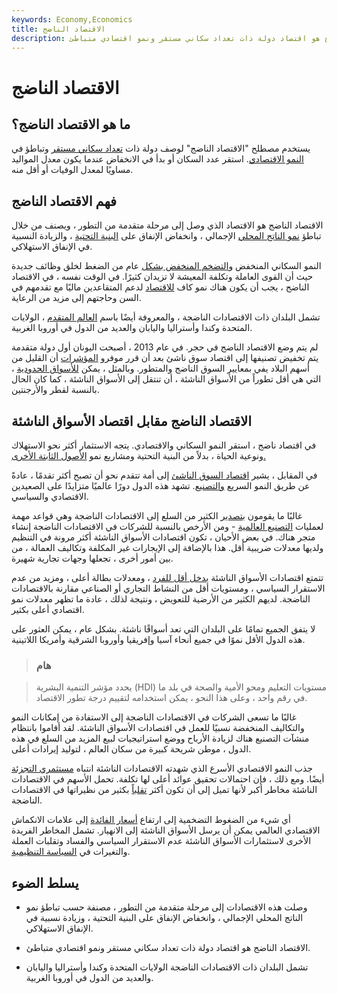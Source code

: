 ```yaml
---
keywords: Economy,Economics
title: الاقتصاد الناضج
description: الاقتصاد الناضج هو اقتصاد دولة ذات تعداد سكاني مستقر ونمو اقتصادي متباطئ.
---
```


# الاقتصاد الناضج
## ما هو الاقتصاد الناضج؟

يستخدم مصطلح "الاقتصاد الناضج" لوصف دولة ذات [تعداد سكاني مستقر](/population) وتباطؤ في [النمو الاقتصادي](/economicgrowth). استقر عدد السكان أو بدأ في الانخفاض عندما يكون معدل المواليد مساويًا لمعدل الوفيات أو أقل منه.

## فهم الاقتصاد الناضج

الاقتصاد الناضج هو الاقتصاد الذي وصل إلى مرحلة متقدمة من التطور ، ويصنف من خلال تباطؤ [نمو الناتج المحلي](/gdp) الإجمالي ، وانخفاض الإنفاق على [البنية التحتية](/infrastructure) ، والزيادة النسبية في الإنفاق الاستهلاكي.

النمو السكاني المنخفض [والتضخم المنخفض بشكل](/inflation) عام من الضغط لخلق وظائف جديدة حيث أن القوى العاملة وتكلفة المعيشة لا تزيدان كثيرًا. في الوقت نفسه ، في الاقتصاد الناضج ، يجب أن يكون هناك نمو كاف [للاقتصاد](/economy) لدعم المتقاعدين ماليًا مع تقدمهم في السن وحاجتهم إلى مزيد من الرعاية.

تشمل البلدان ذات الاقتصادات الناضجة ، والمعروفة أيضًا باسم [العالم المتقدم](/developed-economy) ، الولايات المتحدة وكندا وأستراليا واليابان والعديد من الدول في أوروبا الغربية.

لم يتم وضع الاقتصاد الناضج في حجر. في عام 2013 ، أصبحت اليونان أول دولة متقدمة يتم تخفيض تصنيفها إلى اقتصاد سوق ناشئ بعد أن قرر موفرو [المؤشرات](/index) أن القليل من أسهم البلاد يفي بمعايير السوق الناضج والمتطور. وبالمثل ، يمكن [للأسواق الحدودية](/frontier-market) ، التي هي أقل تطوراً من الأسواق الناشئة ، أن تنتقل إلى الأسواق الناشئة ، كما كان الحال بالنسبة لقطر والأرجنتين.

## الاقتصاد الناضج مقابل اقتصاد الأسواق الناشئة

في اقتصاد ناضج ، استقر النمو السكاني والاقتصادي. يتجه الاستثمار أكثر نحو الاستهلاك ونوعية الحياة ، بدلاً من البنية التحتية ومشاريع نمو [الأصول الثابتة الأخرى.](/fixedasset)

في المقابل ، يشير [اقتصاد السوق الناشئ](/emergingmarketeconomy) إلى أمة تتقدم نحو أن تصبح أكثر تقدمًا ، عادةً عن طريق النمو السريع [والتصنيع](/industrialization). تشهد هذه الدول دورًا عالميًا متزايدًا على الصعيدين الاقتصادي والسياسي.

غالبًا ما يقومون [بتصدير](/export) الكثير من السلع إلى الاقتصادات الناضجة وهي قواعد مهمة لعمليات [التصنيع العالمية](/manufacturing) - ومن الأرخص بالنسبة للشركات في الاقتصادات الناضجة إنشاء متجر هناك. في بعض الأحيان ، تكون اقتصادات الأسواق الناشئة أكثر مرونة في التنظيم ولديها معدلات ضريبية أقل. هذا بالإضافة إلى الإيجارات غير المكلفة وتكاليف العمالة ، من بين أمور أخرى ، تجعلها وجهات تجارية شهيرة.

تتمتع اقتصادات الأسواق الناشئة [بدخل أقل للفرد](/income-per-capita) ، ومعدلات بطالة أعلى ، ومزيد من عدم الاستقرار السياسي ، ومستويات أقل من النشاط التجاري أو الصناعي مقارنة بالاقتصادات الناضجة. لديهم الكثير من الأرضية للتعويض ، ونتيجة لذلك ، عادة ما تظهر معدلات نمو اقتصادي أعلى بكثير.

لا يتفق الجميع تمامًا على البلدان التي تعد أسواقًا ناشئة. بشكل عام ، يمكن العثور على هذه الدول الأقل نموًا في جميع أنحاء آسيا وإفريقيا وأوروبا الشرقية وأمريكا اللاتينية.

> ### هام

> يحدد مؤشر التنمية البشرية (HDI) مستويات التعليم ومحو الأمية والصحة في بلد ما في رقم واحد ، وعلى هذا النحو ، يمكن استخدامه لتقييم درجة تطور الاقتصاد.

>

غالبًا ما تسعى الشركات في الاقتصادات الناضجة إلى الاستفادة من إمكانات النمو والتكاليف المنخفضة نسبيًا للعمل في اقتصادات الأسواق الناشئة. لقد أقاموا بانتظام منشآت التصنيع هناك لزيادة الأرباح ووضع استراتيجيات لبيع المزيد من السلع في هذه الدول ، موطن شريحة كبيرة من سكان العالم ، لتوليد إيرادات أعلى.

جذب النمو الاقتصادي الأسرع الذي شهدته الاقتصادات الناشئة انتباه [مستثمري التجزئة](/retailinvestor) أيضًا. ومع ذلك ، فإن احتمالات تحقيق عوائد أعلى لها تكلفة. تحمل الأسهم في الاقتصادات الناشئة مخاطر أكبر لأنها تميل إلى أن تكون أكثر [تقلباً](/volatility) بكثير من نظيراتها في الاقتصادات الناضجة.

أي شيء من الضغوط التضخمية إلى ارتفاع [أسعار الفائدة](/interestrate) إلى علامات الانكماش الاقتصادي العالمي يمكن أن يرسل الأسواق الناشئة إلى الانهيار. تشمل المخاطر الفريدة الأخرى لاستثمارات الأسواق الناشئة عدم الاستقرار السياسي والفساد وتقلبات العملة والتغيرات في [السياسة التنظيمية](/regulatory_risk).

## يسلط الضوء

- وصلت هذه الاقتصادات إلى مرحلة متقدمة من التطور ، مصنفة حسب تباطؤ نمو الناتج المحلي الإجمالي ، وانخفاض الإنفاق على البنية التحتية ، وزيادة نسبية في الإنفاق الاستهلاكي.

- الاقتصاد الناضج هو اقتصاد دولة ذات تعداد سكاني مستقر ونمو اقتصادي متباطئ.

- تشمل البلدان ذات الاقتصادات الناضجة الولايات المتحدة وكندا وأستراليا واليابان والعديد من الدول في أوروبا الغربية.

